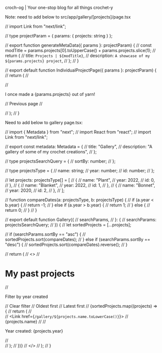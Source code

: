 croch-og | Your one-stop blog for all things crochet-y

Note: need to add below to src/app/gallery/[projects]/page.tsx

// import Link from "next/link";

// type projectParam = { params: { projects: string } };

// export function generateMetaData({ params }: projectParam) {
// 	const modTitle = params.projects[0].toUpperCase() + params.projects.slice(1);
// 	return {
// 		title: `Projects | ${modTitle}`,
// 		description: `A showcase of my ${params.projects} project`,
// 	};
// }

// export default function IndividualProjectPage({ params }: projectParam) {
// 	return (
// 		<div>
// 			<p>I once made a {params.projects} out of yarn!</p>

// 			<Link href="/gallery">Previous page</Link>
// 		</div>
// 	);
// }


Need to add below to gallery page.tsx:

// import { Metadata } from "next";
// import React from "react";
// import Link from "next/link";

// export const metadata: Metadata = {
// 	title: "Gallery",
// 	description: "A gallery of some of my crochet creations",
// };

// type projectsSearchQuery = {
// 	sortBy: number;
// };

// type projectsType = {
// 	name: string;
// 	year: number;
// 	id: number;
// };

// let projects: projectsType[] = [
// 	{
// 		name: "Plant",
// 		year: 2022,
// 		id: 0,
// 	},
// 	{
// 		name: "Blanket",
// 		year: 2022,
// 		id: 1,
// 	},
// 	{
// 		name: "Bonnet",
// 		year: 2020,
// 		id: 2,
// 	},
// ];

// function compareDates(a: projectsType, b: projectsType) {
// 	if (a.year < b.year) {
// 		return -1;
// 	} else if (a.year > b.year) {
// 		return 1;
// 	} else {
// 		return 0;
// 	}
// }

// export default function Gallery({
// 	searchParams,
// }: {
// 	searchParams: projectsSearchQuery;
// }) {
// 	let sortedProjects = [...projects];

// 	if (searchParams.sortBy == "asc") {
// 		sortedProjects.sort(compareDates);
// 	} else if (searchParams.sortBy == "desc") {
// 		sortedProjects.sort(compareDates).reverse();
// 	}

// 	return (
// 		<>
// 			<h1>My past projects</h1>
// 			<p>Filter by year created</p>
// 			<Link href="/gallery">Clear filter</Link>
// 			<Link href="/gallery?sortBy=asc">Oldest first</Link>
// 			<Link href="/gallery?sortBy=desc">Latest first</Link>
// 			{sortedProjects.map((projects) => {
// 				return (
// 					<div key={projects.id}>
// 						<Link href={`/gallery/${projects.name.toLowerCase()}`}>
// 							{projects.name}
// 						</Link>
// 						<p>Year created: {projects.year}</p>
// 					</div>
// 				);
// 			})}
// 		</>
// 	);
// }
